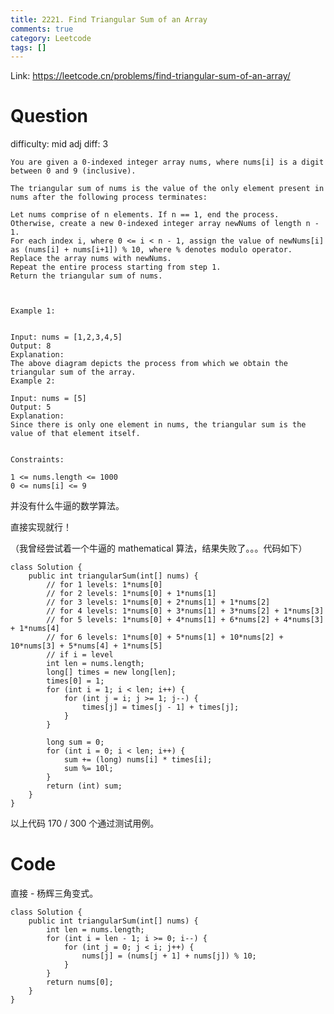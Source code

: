 ```yaml
---
title: 2221. Find Triangular Sum of an Array
comments: true
category: Leetcode
tags: []
---
```


Link: https://leetcode.cn/problems/find-triangular-sum-of-an-array/

# Question

difficulty: mid
adj diff: 3

    You are given a 0-indexed integer array nums, where nums[i] is a digit between 0 and 9 (inclusive).

    The triangular sum of nums is the value of the only element present in nums after the following process terminates:

    Let nums comprise of n elements. If n == 1, end the process. Otherwise, create a new 0-indexed integer array newNums of length n - 1.
    For each index i, where 0 <= i < n - 1, assign the value of newNums[i] as (nums[i] + nums[i+1]) % 10, where % denotes modulo operator.
    Replace the array nums with newNums.
    Repeat the entire process starting from step 1.
    Return the triangular sum of nums.

     

    Example 1:


    Input: nums = [1,2,3,4,5]
    Output: 8
    Explanation:
    The above diagram depicts the process from which we obtain the triangular sum of the array.
    Example 2:

    Input: nums = [5]
    Output: 5
    Explanation:
    Since there is only one element in nums, the triangular sum is the value of that element itself.
     

    Constraints:

    1 <= nums.length <= 1000
    0 <= nums[i] <= 9

并没有什么牛逼的数学算法。

直接实现就行！

（我曾经尝试着一个牛逼的 mathematical 算法，结果失败了。。。代码如下）

    class Solution {
        public int triangularSum(int[] nums) {
            // for 1 levels: 1*nums[0]
            // for 2 levels: 1*nums[0] + 1*nums[1]
            // for 3 levels: 1*nums[0] + 2*nums[1] + 1*nums[2]
            // for 4 levels: 1*nums[0] + 3*nums[1] + 3*nums[2] + 1*nums[3]
            // for 5 levels: 1*nums[0] + 4*nums[1] + 6*nums[2] + 4*nums[3] + 1*nums[4]
            // for 6 levels: 1*nums[0] + 5*nums[1] + 10*nums[2] + 10*nums[3] + 5*nums[4] + 1*nums[5]
            // if i = level
            int len = nums.length;
            long[] times = new long[len];
            times[0] = 1;
            for (int i = 1; i < len; i++) {
                for (int j = i; j >= 1; j--) {
                    times[j] = times[j - 1] + times[j];
                }
            }

            long sum = 0;
            for (int i = 0; i < len; i++) {
                sum += (long) nums[i] * times[i];
                sum %= 10l;
            }
            return (int) sum;
        }
    }

以上代码 170 / 300 个通过测试用例。

# Code

直接 - 杨辉三角变式。

```
class Solution {
    public int triangularSum(int[] nums) {
        int len = nums.length;
        for (int i = len - 1; i >= 0; i--) {
            for (int j = 0; j < i; j++) {
                nums[j] = (nums[j + 1] + nums[j]) % 10;
            }
        }
        return nums[0];
    }
}
```
